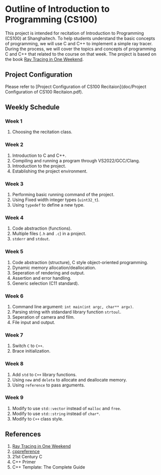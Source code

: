# Outline of Introduction to Programming (CS100)

This project is intended for recitation of Introduction to Programming (CS100) at Shanghaitech. To help students understand the basic concepts of programming, we will use C and C++ to implement a simple ray tracer. During the process, we will cover the topics and concepts of programming C and C++ that related to the course on that week. The project is based on the book [Ray Tracing in One Weekend](https://raytracing.github.io/).

## Project Configuration

Please refer to [Project Configuration of CS100 Recitaion](doc/Project Configuration of CS100 Recitaion.pdf).

## Weekly Schedule

### Week 1

1. Choosing the recitation class.

### Week 2

1. Introduction to C and C++.
2. Compiling and running a program through VS2022/GCC/Clang.
3. Introduction to the project.
4. Establishing the project environment.

### Week 3

1. Performing basic running command of the project.
2. Using Fixed width integer types (`uint32_t`).
3. Using `typedef` to define a new type.

### Week 4

1. Code abstraction (functions).
2. Multiple files (`.h` and `.c`) in a project.
3. `stderr` and `stdout`.

### Week 5

1. Code abstraction (structure), C style object-oriented programming.
2. Dynamic memory allocation/deallocation.
3. Seperation of rendering and output.
4. Assertion and error handling.
5. Generic selection (C11 standard).

### Week 6

1. Command line argument: `int main(int argc, char** argv)`.
2. Parsing string with stdandard library function `strtoul`.
3. Seperation of camera and film.
4. File input and output.

### Week 7

1. Switch `C` to `C++`.
2. Brace initialization.

### Week 8

1. Add `std` to `C++` library functions.
2. Using `new` and `delete` to allocate and deallocate memory.
3. Using `reference` to pass arguments.

### Week 9

1. Modify to use `std::vector` instead of `malloc` and `free`.
2. Modify to use `std::string` instead of `char*`.
3. Modify to `C++` class style.

## References

1. [Ray Tracing in One Weekend](https://raytracing.github.io/)
2. [cppreference](https://en.cppreference.com/w/)
3. 21st Century C
4. C++ Primer
5. C++ Template: The Complete Guide
